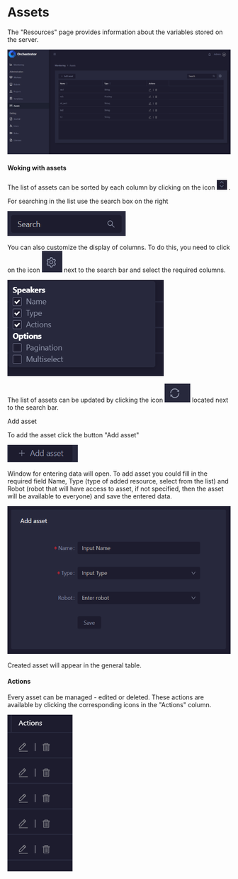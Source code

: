# Assets

The "Resources" page provides information about the variables stored on the server.

![](<../../.gitbook/assets/image (236).png>)

#### **Woking with assets**

The list of assets can be sorted by each column by clicking on the icon <img src="../../.gitbook/assets/image (284).png" alt="" data-size="line"> .&#x20;

For searching in the list use the search box on the right&#x20;

![](<../../.gitbook/assets/image (199).png>)

You can also customize the display of columns. To do this, you need to click on the icon <img src="../../.gitbook/assets/image (160).png" alt="" data-size="line"> next to the search bar and select the required columns.

![](<../../.gitbook/assets/image (129).png>)

The list of assets can be updated by clicking the icon <img src="../../.gitbook/assets/image (239).png" alt="" data-size="line">  located next to the search bar.

Add asset

To add the asset click the button "Add asset"&#x20;

![](<../../.gitbook/assets/image (258).png>)

Window for entering data will open. To add asset you could fill in the required field Name, Type (type of added resource, select from the list) and Robot (robot that will have access to asset, if not specified, then the asset will be available to everyone)  and save the entered data.&#x20;

![](<../../.gitbook/assets/image (193).png>)

Сreated asset will appear in the general table.

#### Actions

Every asset can be managed - edited or deleted. These actions are available by clicking the corresponding icons in the "Actions" column.

![](<../../.gitbook/assets/image (273).png>)

